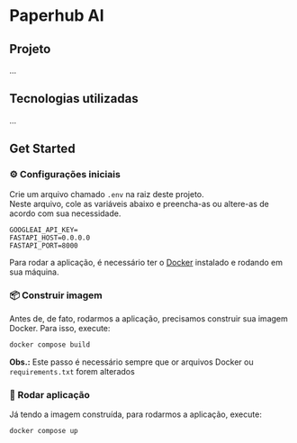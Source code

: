 # Paperhub AI

## Projeto

...

## Tecnologias utilizadas

...

## Get Started

### ⚙️ Configurações iniciais

Crie um arquivo chamado `.env` na raiz deste projeto.\
Neste arquivo, cole as variáveis abaixo e preencha-as ou altere-as de
acordo com sua necessidade.
```properties
GOOGLEAI_API_KEY=
FASTAPI_HOST=0.0.0.0
FASTAPI_PORT=8000
```

Para rodar a aplicação, é necessário ter o [Docker](https://www.docker.com/get-started/) instalado e rodando em sua máquina.

### 📦 Construir imagem
Antes de, de fato, rodarmos a aplicação, precisamos construir sua imagem Docker. Para isso, execute: 
```sh
docker compose build
```

**Obs.:** Este passo é necessário sempre que or arquivos Docker ou `requirements.txt` forem alterados

### 🚀 Rodar aplicação
Já tendo a imagem construída, para rodarmos a aplicação, execute: 
```sh
docker compose up
```